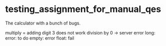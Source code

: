 # testing_assignment_for_manual_qes
The calculator with a bunch of bugs.

multiply = adding
digit 3 does not work
division by 0 -> server error
long: error: to do
empty: error
float: fail
